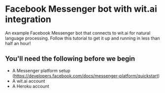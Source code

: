 # Facebook Messenger bot with wit.ai integration
An example Facebook Messenger bot that connects to wit.ai for natural language processing. Follow this tutorial to get it up and running in less than half an hour!

## You'll need the following before we begin
* A Messenger platform setup (https://developers.facebook.com/docs/messenger-platform/quickstart)
* A wit.ai account
* A Heroku account
